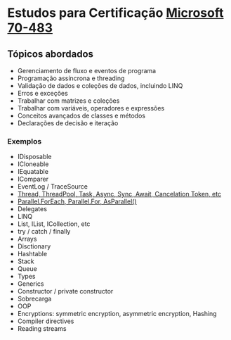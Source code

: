 # Estudos para Certificação [Microsoft 70-483](https://docs.microsoft.com/en-us/learn/certifications/exams/70-483 "Microsoft 70-483")

## Tópicos abordados
- Gerenciamento de fluxo e eventos de programa
- Programação assíncrona e threading
- Validação de dados e coleções de dados, incluindo LINQ
- Erros e exceções
- Trabalhar com matrizes e coleções
- Trabalhar com variáveis, operadores e expressões
- Conceitos avançados de classes e métodos
- Declarações de decisão e iteração

### Exemplos
- IDisposable
- ICloneable
- IEquatable
- IComparer
- EventLog / TraceSource
- [Thread, ThreadPool, Task, Async, Sync, Await, Cancelation Token, etc](/PrepToExam70-483/Exemplos01 "Thread, ThreadPool, Task, Async, Sync, Await, etc") 
- [Parallel.ForEach, Parallel.For, AsParallel()](/PrepToExam70-483/Exemplos01 "Parallel.ForEach, Parallel.For, AsParallel()") 
- Delegates
- LINQ
- List, IList, ICollection, etc
- try / catch / finally
- Arrays
- Disctionary
- Hashtable
- Stack
- Queue
- Types
- Generics
- Constructor / private constructor
- Sobrecarga
- OOP
- Encryptions: symmetric encryption, asymmetric encryption, Hashing
- Compiler directives
- Reading streams

